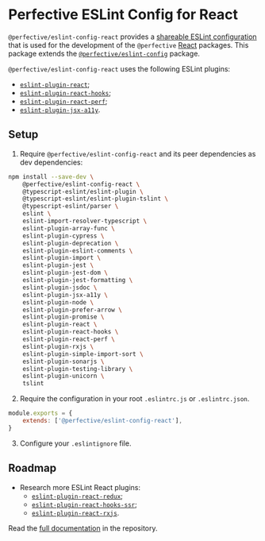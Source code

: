 # Perfective ESLint Config for React

`@perfective/eslint-config-react` provides
a [shareable ESLint configuration](https://eslint.org/docs/developer-guide/shareable-configs)
that is used for the development of the `@perfective` [React](https://reactjs.org) packages.
This package extends the
[`@perfective/eslint-config`](https://www.npmjs.com/package/@perfective/eslint-config) package.

`@perfective/eslint-config-react` uses the following ESLint plugins:

* [`eslint-plugin-react`](https://github.com/yannickcr/eslint-plugin-react);
* [`eslint-plugin-react-hooks`](https://www.npmjs.com/package/eslint-plugin-react-hooks);
* [`eslint-plugin-react-perf`](https://github.com/cvazac/eslint-plugin-react-perf);
* [`eslint-plugin-jsx-a11y`](https://github.com/jsx-eslint/eslint-plugin-jsx-a11y).


## Setup

1. Require `@perfective/eslint-config-react` and its peer dependencies as dev dependencies:

```bash
npm install --save-dev \
    @perfective/eslint-config-react \
    @typescript-eslint/eslint-plugin \
    @typescript-eslint/eslint-plugin-tslint \
    @typescript-eslint/parser \
    eslint \
    eslint-import-resolver-typescript \
    eslint-plugin-array-func \
    eslint-plugin-cypress \
    eslint-plugin-deprecation \
    eslint-plugin-eslint-comments \
    eslint-plugin-import \
    eslint-plugin-jest \
    eslint-plugin-jest-dom \
    eslint-plugin-jest-formatting \
    eslint-plugin-jsdoc \
    eslint-plugin-jsx-a11y \
    eslint-plugin-node \
    eslint-plugin-prefer-arrow \
    eslint-plugin-promise \
    eslint-plugin-react \
    eslint-plugin-react-hooks \
    eslint-plugin-react-perf \
    eslint-plugin-rxjs \
    eslint-plugin-simple-import-sort \
    eslint-plugin-sonarjs \
    eslint-plugin-testing-library \
    eslint-plugin-unicorn \
    tslint
```

2. Require the configuration in your root `.eslintrc.js` or `.eslintrc.json`.
```js
module.exports = {
    extends: ['@perfective/eslint-config-react'],
}
```

3. Configure your `.eslintignore` file.

## Roadmap

* Research more ESLint React plugins:
    * [`eslint-plugin-react-redux`](https://github.com/DianaSuvorova/eslint-plugin-react-redux);
    * [`eslint-plugin-react-hooks-ssr`](https://github.com/correttojs/eslint-plugin-react-hooks-ssr);
    * [`eslint-plugin-react-rxjs`](https://www.npmjs.com/package/eslint-plugin-react-rxjs).

Read the [full documentation](https://github.com/perfective/estlint-config-react/blob/master/README.adoc)
in the repository.
